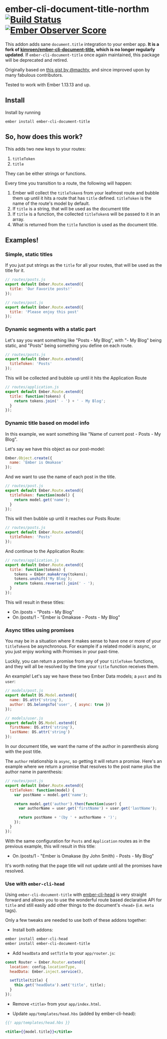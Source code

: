 # ember-cli-document-title-northm [![Build Status](https://travis-ci.org/mike-north/ember-cli-document-title-northm.svg?branch=master)](https://travis-ci.org/mike-north/ember-cli-document-title-northm) [![Ember Observer Score](http://emberobserver.com/badges/ember-cli-document-title.svg)](http://emberobserver.com/addons/ember-cli-document-title)

This addon adds sane `document.title` integration to your ember app. **It is a fork of [kimroen/ember-cli-document-title](https://github.com/kimroen/ember-cli-document-title), which is no longer regularly updated**. If `ember-cli-document-title` once again maintained, this package will be deprecated and retired.

Originally based on [this gist by @machty](https://gist.github.com/machty/8413411), and since improved upon by many fabulous contributors.

Tested to work with Ember 1.13.13 and up.

## Install

Install by running

```
ember install ember-cli-document-title
```

## So, how does this work?

This adds two new keys to your routes:

1. `titleToken`
2. `title`

They can be either strings or functions.

Every time you transition to a route, the following will happen:

1. Ember will collect the `titleToken`s from your leafmost route and
   bubble them up until it hits a route that has `title` defined.
   `titleToken` is the name of the route's model by default.
2. If `title` is a string, that will be used as the document title
3. If `title` is a function, the collected `titleToken`s will be passed
   to it in an array.
4. What is returned from the `title` function is used as the document
   title.

## Examples!

### Simple, static titles

If you just put strings as the `title` for all your routes, that will be
used as the title for it.

```js
// routes/posts.js
export default Ember.Route.extend({
  title: 'Our Favorite posts!'
});

// routes/post.js
export default Ember.Route.extend({
  title: 'Please enjoy this post'
});
```

### Dynamic segments with a static part

Let's say you want something like "Posts - My Blog", with "- My Blog"
being static, and "Posts" being something you define on each route.

```js
// routes/posts.js
export default Ember.Route.extend({
  titleToken: 'Posts'
});
```

This will be collected and bubble up until it hits the Application Route

```js
// routes/application.js
export default Ember.Route.extend({
  title: function(tokens) {
    return tokens.join(' - ') + ' - My Blog';
  }
});
```

### Dynamic title based on model info

In this example, we want something like "Name of current post - Posts -
My Blog".

Let's say we have this object as our post-model:

```js
Ember.Object.create({
  name: 'Ember is Omakase'
});
```

And we want to use the name of each post in the title.

```js
// routes/post.js
export default Ember.Route.extend({
  titleToken: function(model) {
    return model.get('name');
  }
});
```

This will then bubble up until it reaches our Posts Route:

```js
// routes/posts.js
export default Ember.Route.extend({
  titleToken: 'Posts'
});
```

And continue to the Application Route:

```js
// routes/application.js
export default Ember.Route.extend({
  title: function(tokens) {
    tokens = Ember.makeArray(tokens);
    tokens.unshift('My Blog');
    return tokens.reverse().join(' - ');
  }
});
```

This will result in these titles:

- On /posts - "Posts - My Blog"
- On /posts/1 - "Ember is Omakase - Posts - My Blog"

### Async titles using promises

You may be in a situation where it makes sense to have one or more of your `titleToken`s be asynchronous. For example if a related model is async, or you just enjoy working with Promises in your past-time.

Luckily, you can return a promise from any of your `titleToken` functions, and they will all be resolved by the time your `title` function receives them.

An example! Let's say we have these two Ember Data models; a `post` and its `user`:

```js
// models/post.js
export default DS.Model.extend({
  name: DS.attr('string'),
  author: DS.belongsTo('user', { async: true })
});
```

```js
// models/user.js
export default DS.Model.extend({
  firstName: DS.attr('string'),
  lastName: DS.attr('string')
});
```

In our document title, we want the name of the author in parenthesis along with the post title.

The `author` relationship is `async`, so getting it will return a promise. Here's
an example where we return a promise that resolves to the post name plus the author
name in parenthesis:

```js
// routes/post.js
export default Ember.Route.extend({
  titleToken: function(model) {
    var postName = model.get('name');

    return model.get('author').then(function(user) {
      var authorName = user.get('firstName') + user.get('lastName');

      return postName + '(by ' + authorName + ')';
    });
  }
});
```

With the same configuration for `Posts` and `Application` routes as in the previous example, this will result in this title:

- On /posts/1 - "Ember is Omakase (by John Smith) - Posts - My Blog"

It's worth noting that the page title will not update until all the promises have resolved.

### Use with `ember-cli-head`

Using `ember-cli-document-title` with [ember-cli-head](https://github.com/ronco/ember-cli-head)
is very straight forward and allows you to use the wonderful route based declarative API for
`title` and still easily add other things to the document's `<head>` (i.e. `meta` tags).

Only a few tweaks are needed to use both of these addons together:

- Install both addons:

```sh
ember install ember-cli-head
ember install ember-cli-document-title
```

- Add `headData` and `setTitle` to your `app/router.js`:

```js
const Router = Ember.Router.extend({
  location: config.locationType,
  headData: Ember.inject.service(),

  setTitle(title) {
    this.get('headData').set('title', title);
  }
});
```

- Remove `<title>` from your `app/index.html`.

- Update `app/templates/head.hbs` (added by ember-cli-head):

```hbs
{{! app/templates/head.hbs }}

<title>{{model.title}}</title>
```
